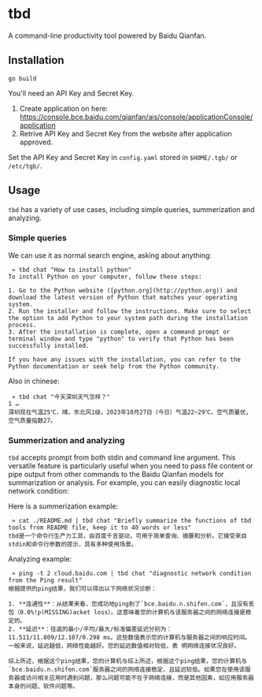 # tbd
A command-line productivity tool powered by Baidu Qianfan.

## Installation
```shell
go build
```

You'll need an API Key and Secret Key. 

1. Create application on here: https://console.bce.baidu.com/qianfan/ais/console/applicationConsole/application
2. Retrive API Key and Secret Key from the website after application approved.

Set the API Key and Secret Key in `config.yaml` stored in `$HOME/.tgb/` or `/etc/tgb/`.

## Usage
`tbd` has a variety of use cases, including simple queries, summerization and analyzing.

### Simple queries
We can use it as normal search engine, asking about anything:

```shell
 » tbd chat "How to install python"
To install Python on your computer, follow these steps:

1. Go to the Python website ([python.org](http://python.org)) and download the latest version of Python that matches your operating system.
2. Run the installer and follow the instructions. Make sure to select the option to add Python to your system path during the installation process.
3. After the installation is complete, open a command prompt or terminal window and type "python" to verify that Python has been successfully installed.

If you have any issues with the installation, you can refer to the Python documentation or seek help from the Python community.
```

Also in chinese: 

```shell
 » tbd chat "今天深圳天气怎样？"                                                                                                              1 ↵
深圳现在气温25℃，晴，东北风1级，2023年10月27日（今日）气温22~29℃，空气质量优，空气质量指数27。
```

### Summerization and analyzing

`tbd` accepts prompt from both stdin and command line argument. This versatile feature is particularly useful when you need to pass file content or pipe output from other commands to the Baidu Qianfan models for summarization or analysis. For example, you can easily diagnostic local network condition:

Here is a summerization example: 

```shell
 » cat ./README.md | tbd chat "Briefly summarize the functions of tbd tools from README file, keep it to 40 words or less"
tbd是一个命令行生产力工具，由百度千言驱动，可用于简单查询、摘要和分析。它接受来自stdin和命令行参数的提示，具有多种使用场景。

```

Analyzing example:

```shell
 » ping -t 2 cloud.baidu.com | tbd chat "diagnostic network condition from the Ping result"
根据提供的ping结果，我们可以得出以下网络状况诊断：

1. **连通性**：从结果来看，您成功地ping到了`bce.baidu.n.shifen.com`，且没有丢包（0.0%!p(MISSING)acket loss）。这意味着您的计算机与该服务器之间的网络连接是稳定的。
2. **延迟**：往返的最小/平均/最大/标准偏差延迟分别为：11.511/11.809/12.107/0.298 ms。这些数值表示您的计算机与服务器之间的响应时间。一般来说，延迟越低，网络性能越好。您的延迟数值相对较低，表 明网络连接状况良好。

综上所述，根据这个ping结果，您的计算机与综上所述，根据这个ping结果，您的计算机与`bce.baidu.n.shifen.com`服务器之间的网络连接稳定，且延迟较低。如果您在使用该服务器或访问相关应用时遇到问题，那么问题可能不在于网络连接，而是其他因素，如应用服务器本身的问题、软件问题等。
```


